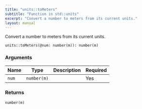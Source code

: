 ```yaml
---
title: "units::toMeters"
subtitle: "Function in std::units"
excerpt: "Convert a number to meters from its current units."
layout: manual
---
```


Convert a number to meters from its current units.

```kcl
units::toMeters(@num: number(m)): number(m)
```



### Arguments

| Name | Type | Description | Required |
|----------|------|-------------|----------|
| `num` | `number(m)` |  | Yes |

### Returns

`number(m)`



